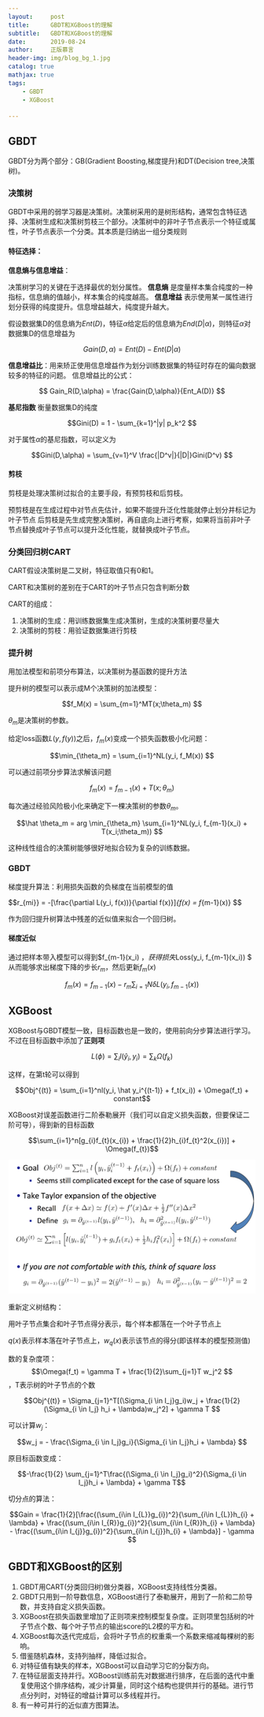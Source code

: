 ```yaml
---
layout:     post
title:      GBDT和XGBoost的理解
subtitle:   GBDT和XGBoost的理解
date:       2019-08-24
author:     正版慕言
header-img: img/blog_bg_1.jpg
catalog: true
mathjax: true
tags:
    - GBDT
    - XGBoost

---
```


## GBDT

GBDT分为两个部分：GB(Gradient Boosting,梯度提升)和DT(Decision tree,决策树)。

### 决策树

GBDT中采用的弱学习器是决策树。决策树采用的是树形结构，通常包含特征选择、决策树生成和决策树剪枝三个部分。决策树中的非叶子节点表示一个特征或属性，叶子节点表示一个分类。其本质是归纳出一组分类规则

#### 特征选择：

**信息熵与信息增益**：

决策树学习的关键在于选择最优的划分属性。
**信息熵** 是度量样本集合纯度的一种指标，信息熵的值越小，样本集合的纯度越高。
**信息增益** 表示使用某一属性进行划分获得的纯度提升。信息增益越大，纯度提升越大。

假设数据集D的信息熵为$Ent(D)$，特征$\alpha$给定后的信息熵为$End(D|\alpha)$，则特征$\alpha$对数据集D的信息增益为

$$
Gain(D,\alpha) = Ent(D) - Ent(D|\alpha)
$$

**信息增益比**：用来矫正使用信息增益作为划分训练数据集的特征时存在的偏向数据较多的特征的问题。
信息增益比的公式：

$$
Gain_R(D,\alpha) = \frac{Gain(D,\alpha)}{Ent_A(D)}
$$

**基尼指数** 衡量数据集D的纯度

$$Gini(D) = 1 - \sum_{k=1}^|y| p_k^2 $$

对于属性$\alpha$的基尼指数，可以定义为

$$Gini(D,\alpha) = \sum_{v=1}^V \frac{|D^v|}{|D|}Gini(D^v) $$

#### 剪枝

剪枝是处理决策树过拟合的主要手段，有预剪枝和后剪枝。

预剪枝是在生成过程中对节点先估计，如果不能提升泛化性能就停止划分并标记为叶子节点
后剪枝是先生成完整决策树，再自底向上进行考察，如果将当前非叶子节点替换成叶子节点可以提升泛化性能，就替换成叶子节点。

### 分类回归树CART

CART假设决策树是二叉树，特征取值只有0和1。

CART和决策树的差别在于CART的叶子节点只包含判断分数

CART的组成：

1. 决策树的生成：用训练数据集生成决策树，生成的决策树要尽量大
2. 决策树的剪枝：用验证数据集进行剪枝

### 提升树

用加法模型和前项分布算法，以决策树为基函数的提升方法

提升树的模型可以表示成M个决策树的加法模型：

$$f_M(x) = \sum_{m=1}^MT(x;\theta_m) $$

$\theta_m$是决策树的参数。

给定loss函数$L(y,f(y))$之后，$f_m(x)$变成一个损失函数极小化问题：

$$\min_{\theta_m} = \sum_{i=1}^NL(y_i, f_M(x)) $$

可以通过前项分步算法求解该问题

$$f_m(x) = f_{m-1}(x) + T(x;\theta_m) $$

每次通过经验风险极小化来确定下一棵决策树的参数$\theta_m$。

$$\hat \theta_m = arg \min_{\theta_m} \sum_{i=1}^NL(y_i, f_{m-1}(x_i) + T(x_i;\theta_m)) $$

这种线性组合的决策树能够很好地拟合较为复杂的训练数据。

### GBDT

梯度提升算法：利用损失函数的负梯度在当前模型的值

$$r_{mi}} = -[\frac{\partial L(y_i, f(x))}{\partial f(x)}]_{f(x) = f_{m-1}(x)} $$

作为回归提升树算法中残差的近似值来拟合一个回归树。

#### 梯度近似

通过把样本带入模型可以得到$f_{m-1}(x_i) $，获得损失$Loss(y_i, f_{m-1}(x_i)) $
从而能够求出梯度下降的步长$r_m$，然后更新$f_m(x)$

$$f_{m}(x) = f_{m-1}(x) - r_{m}\sum_{i=1}{N}\delta L(y_{i}, f_{m-1}(x)) $$


## XGBoost

XGBoost与GBDT模型一致，目标函数也是一致的，使用前向分步算法进行学习。不过在目标函数中添加了**正则项**

$$L(\phi) = \sum_il(\hat y_i, y_i) = \sum_k\Omega(f_k) $$

这样，在第t轮可以得到

$$Obj^{(t)} = \sum_{i=1}^nl(y_i, \hat y_i^{(t-1)} + f_t(x_i)) + \Omega(f_t) + constant$$

XGBoost对误差函数进行二阶泰勒展开（我们可以自定义损失函数，但要保证二阶可导），得到新的目标函数

$$\sum_{i=1}^n[g_{i}f_{t}(x_{i}) + \frac{1}{2}h_{i}f_{t}^2(x_{i})] + \Omega(f_{t})$$

![二阶泰勒展开](/img/Journal/CTR/xgboost-误差函数二阶泰勒展开.png)

重新定义树结构：

用叶子节点集合和叶子节点得分表示，每个样本都落在一个叶子节点上

$q(x)$表示样本落在叶子节点上，$w_q(x)$表示该节点的得分(即该样本的模型预测值)

数的复杂度项：$$\Omega(f_t) = \gamma T + \frac{1}{2}\sum_{j=1}T w_j^2 $$，T表示树的叶子节点的个数

$$Obj^{(t)} = \Sigma_{j=1}^T[(\Sigma_{i \in I_j}g_i)w_j + \frac{1}{2}(\Sigma_{i \in I_j} h_i + \lambda)w_j^2] + \gamma T $$

可以计算$w_j$：

$$w_j = - \frac{\Sigma_{i \in I_j}g_i}{\Sigma_{i \in I_j}h_i + \lambda} $$

原目标函数变成：

$$-\frac{1}{2} \sum_{j=1}^T\frac{(\Sigma_{i \in I_j}g_i)^2}{\Sigma_{i \in I_j}h_i + \lambda} + \gamma T$$

切分点的算法：

$$Gain = \frac{1}{2}[\frac{(\sum_{i\in I_{L}}g_{i})^2}{\sum_{i\in I_{L}}h_{i} + \lambda} + \frac{(\sum_{i\in I_{R}}g_{i})^2}{\sum_{i\in I_{R}}h_{i} + \lambda} - \frac{(\sum_{i\in I_{j}}g_{i})^2}{\sum_{i\in I_{j}}h_{i} + \lambda}] - \gamma $$

## GBDT和XGBoost的区别

1. GBDT用CART(分类回归树)做分类器，XGBoost支持线性分类器。
2. GBDT只用到一阶导数信息，XGBoost进行了泰勒展开，用到了一阶和二阶导数，并支持自定义损失函数。
3. XGBoost在损失函数里增加了正则项来控制模型复杂度。正则项里包括树的叶子节点个数、每个叶子节点的输出score的L2模的平方和。
4. XGBoost每次迭代完成后，会将叶子节点的权重乘一个系数来缩减每棵树的影响。
5. 借鉴随机森林，支持列抽样，降低过拟合。
6. 对特征值有缺失的样本，XGBoost可以自动学习它的分裂方向。
7. 在特征层面支持并行。XGBoost训练前先对数据进行排序，在后面的迭代中重复使用这个排序结构，减少计算量，同时这个结构也提供并行的基础。进行节点分列时，对特征的增益计算可以多线程并行。
8. 有一种可并行的近似直方图算法。